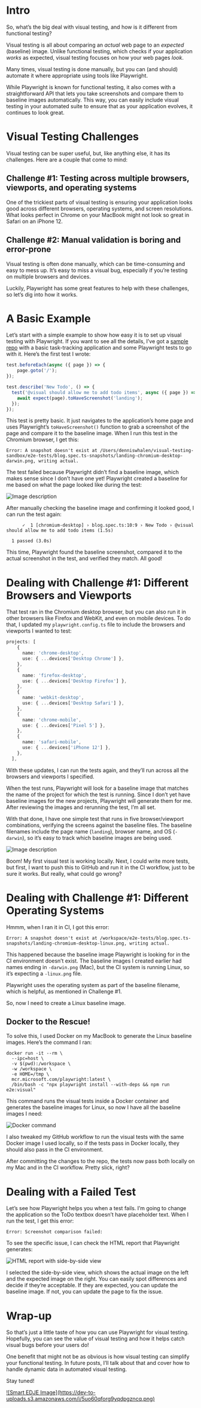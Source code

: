 # Intro

So, what’s the big deal with visual testing, and how is it different from functional testing?

Visual testing is all about comparing an *actual* web page to an *expected* (baseline) image. Unlike functional testing, which checks if your application *works* as expected, visual testing focuses on how your web pages *look*. 

Many times, visual testing is done manually, but you can (and should) automate it where appropriate using tools like Playwright.

While Playwright is known for functional testing, it also comes with a straightforward API that lets you take screenshots and compare them to baseline images automatically. This way, you can easily include visual testing in your automated suite to ensure that as your application evolves, it continues to look great.

# Visual Testing Challenges

Visual testing can be super useful, but, like anything else, it has its challenges. Here are a couple that come to mind:

## Challenge #1: Testing across multiple browsers, viewports, and operating systems
One of the trickiest parts of visual testing is ensuring your application looks good across different browsers, operating systems, and screen resolutions. What looks perfect in Chrome on your MacBook might not look so great in Safari on an iPhone 12.

## Challenge #2: Manual validation is boring and error-prone
Visual testing is often done manually, which can be time-consuming and easy to mess up. It’s easy to miss a visual bug, especially if you’re testing on multiple browsers and devices.

Luckily, Playwright has some great features to help with these challenges, so let’s dig into how it works.

# A Basic Example

Let’s start with a simple example to show how easy it is to set up visual testing with Playwright. If you want to see all the details, I’ve got a [sample repo](https://github.com/dwwhalen/visual-testing-sandbox) with a basic task-tracking application and some Playwright tests to go with it. Here’s the first test I wrote:

```typescript
test.beforeEach(async ({ page }) => {
    page.goto('/');
});

test.describe('New Todo', () => {
  test('@visual should allow me to add todo items', async ({ page }) => {
    await expect(page).toHaveScreenshot('landing');
  });
});
```

This test is pretty basic. It just navigates to the application’s home page and uses Playwright’s `toHaveScreenshot()` function to grab a screenshot of the page and compare it to the baseline image. When I run this test in the Chromium browser, I get this:

```console
Error: A snapshot doesn't exist at /Users/denniswhalen/visual-testing-sandbox/e2e-tests/blog.spec.ts-snapshots/landing-chromium-desktop-darwin.png, writing actual.
```

The test failed because Playwright didn’t find a baseline image, which makes sense since I don’t have one yet! Playwright created a baseline for me based on what the page looked like during the test:

![Image description](https://dev-to-uploads.s3.amazonaws.com/uploads/articles/pqi2mb1nkywb9ln4uraf.png)

After manually checking the baseline image and confirming it looked good, I can run the test again:

```console
      ✓  1 [chromium-desktop] › blog.spec.ts:10:9 › New Todo › @visual should allow me to add todo items (1.5s)

  1 passed (3.0s)
```

This time, Playwright found the baseline screenshot, compared it to the actual screenshot in the test, and verified they match. All good!

# Dealing with Challenge #1: Different Browsers and Viewports

That test ran in the Chromium desktop browser, but you can also run it in other browsers like Firefox and WebKit, and even on mobile devices. To do that, I updated my `playwright.config.ts` file to include the browsers and viewports I wanted to test:

```typescript
projects: [
    {
      name: 'chrome-desktop',
      use: { ...devices['Desktop Chrome'] },
    },
    {
      name: 'firefox-desktop',
      use: { ...devices['Desktop Firefox'] },
    },
    {
      name: 'webkit-desktop',
      use: { ...devices['Desktop Safari'] },
    },
    {
      name: 'chrome-mobile',
      use: { ...devices['Pixel 5'] },
    },
    {
      name: 'safari-mobile',
      use: { ...devices['iPhone 12'] },
    },
  ],
```

With these updates, I can run the tests again, and they’ll run across all the browsers and viewports I specified.

When the test runs, Playwright will look for a baseline image that matches the name of the project for which the test is running. Since I don’t yet have baseline images for the new projects, Playwright will generate them for me. After reviewing the images and rerunning the test, I’m all set.

With that done, I have one simple test that runs in five browser/viewport combinations, verifying the screens against the baseline files. The baseline filenames include the page name (`landing`), browser name, and OS (`-darwin`), so it’s easy to track which baseline images are being used.

![Image description](https://dev-to-uploads.s3.amazonaws.com/uploads/articles/fibrkunselocxbz9tsbk.png)

Boom! My first visual test is working locally. Next, I could write more tests, but first, I want to push this to GitHub and run it in the CI workflow, just to be sure it works. But really, what could go wrong?

# Dealing with Challenge #1: Different Operating Systems

Hmmm, when I ran it in CI, I got this error:

```console
Error: A snapshot doesn't exist at /workspace/e2e-tests/blog.spec.ts-snapshots/landing-chromium-desktop-linux.png, writing actual.
```

This happened because the baseline image Playwright is looking for in the CI environment doesn’t exist. The baseline images I created earlier had names ending in `-darwin.png` (Mac), but the CI system is running Linux, so it’s expecting a `-linux.png` file.

Playwright uses the operating system as part of the baseline filename, which is helpful, as mentioned in Challenge #1.

So, now I need to create a Linux baseline image.

## Docker to the Rescue!

To solve this, I used Docker on my MacBook to generate the Linux baseline images. Here’s the command I ran:

```
docker run -it --rm \
  --ipc=host \
  -v $(pwd):/workspace \
  -w /workspace \
  -e HOME=/tmp \
  mcr.microsoft.com/playwright:latest \
  /bin/bash -c "npx playwright install --with-deps && npm run e2e:visual"
```

This command runs the visual tests inside a Docker container and generates the baseline images for Linux, so now I have all the baseline images I need:

![Docker command](https://dev-to-uploads.s3.amazonaws.com/uploads/articles/o1h34qf9lxwjddt10snc.png) 

I also tweaked my GitHub workflow to run the visual tests with the same Docker image I used locally, so if the tests pass in Docker locally, they should also pass in the CI environment.

After committing the changes to the repo, the tests now pass both locally on my Mac and in the CI workflow. Pretty slick, right?

# Dealing with a Failed Test

Let’s see how Playwright helps you when a test fails. I’m going to change the application so the ToDo textbox doesn’t have placeholder text. When I run the test, I get this error:

```console
Error: Screenshot comparison failed:
``` 

To see the specific issue, I can check the HTML report that Playwright generates:

![HTML report with side-by-side view](https://dev-to-uploads.s3.amazonaws.com/uploads/articles/fe35465y45yftvp1mw4k.png)

I selected the side-by-side view, which shows the actual image on the left and the expected image on the right. You can easily spot differences and decide if they’re acceptable. If they are expected, you can update the baseline image. If not, you can update the page to fix the issue.

# Wrap-up

So that’s just a little taste of how you can use Playwright for visual testing. Hopefully, you can see the value of visual testing and how it helps catch visual bugs before your users do!

One benefit that might not be as obvious is how visual testing can simplify your functional testing. In future posts, I’ll talk about that and cover how to handle dynamic data in automated visual testing. 

Stay tuned!

<a href="https://dev.to/leading-edje">
  ![Smart EDJE Image](https://dev-to-uploads.s3.amazonaws.com/i/5uo60qforg9yqdpgzncq.png)
</a>